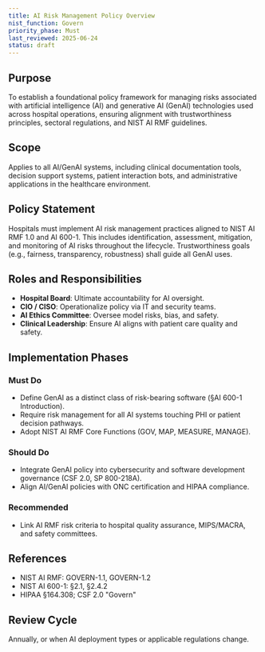 ```yaml
---
title: AI Risk Management Policy Overview
nist_function: Govern
priority_phase: Must
last_reviewed: 2025-06-24
status: draft
---
```


## Purpose
To establish a foundational policy framework for managing risks associated with artificial intelligence (AI) and generative AI (GenAI) technologies used across hospital operations, ensuring alignment with trustworthiness principles, sectoral regulations, and NIST AI RMF guidelines.

## Scope
Applies to all AI/GenAI systems, including clinical documentation tools, decision support systems, patient interaction bots, and administrative applications in the healthcare environment.

## Policy Statement
Hospitals must implement AI risk management practices aligned to NIST AI RMF 1.0 and AI 600-1. This includes identification, assessment, mitigation, and monitoring of AI risks throughout the lifecycle. Trustworthiness goals (e.g., fairness, transparency, robustness) shall guide all GenAI uses.

## Roles and Responsibilities
- **Hospital Board**: Ultimate accountability for AI oversight.
- **CIO / CISO**: Operationalize policy via IT and security teams.
- **AI Ethics Committee**: Oversee model risks, bias, and safety.
- **Clinical Leadership**: Ensure AI aligns with patient care quality and safety.

## Implementation Phases

### Must Do
- Define GenAI as a distinct class of risk-bearing software (§AI 600-1 Introduction).
- Require risk management for all AI systems touching PHI or patient decision pathways.
- Adopt NIST AI RMF Core Functions (GOV, MAP, MEASURE, MANAGE).

### Should Do
- Integrate GenAI policy into cybersecurity and software development governance (CSF 2.0, SP 800-218A).
- Align AI/GenAI policies with ONC certification and HIPAA compliance.

### Recommended
- Link AI RMF risk criteria to hospital quality assurance, MIPS/MACRA, and safety committees.

## References
- NIST AI RMF: GOVERN-1.1, GOVERN-1.2
- NIST AI 600-1: §2.1, §2.4.2
- HIPAA §164.308; CSF 2.0 "Govern"

## Review Cycle
Annually, or when AI deployment types or applicable regulations change.
